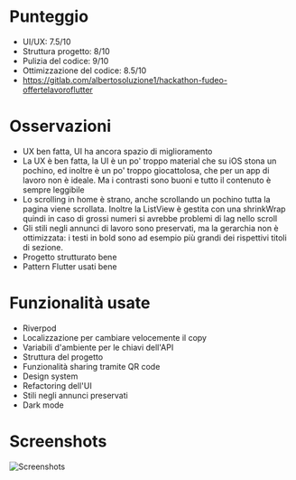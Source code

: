 # Punteggio

-   UI/UX: 7.5/10
-   Struttura progetto: 8/10
-   Pulizia del codice: 9/10
-   Ottimizzazione del codice: 8.5/10
-   https://gitlab.com/albertosoluzione1/hackathon-fudeo-offertelavoroflutter

# Osservazioni

-   UX ben fatta, UI ha ancora spazio di miglioramento
-   La UX è ben fatta, la UI è un po' troppo material che su iOS stona un pochino, ed inoltre è un po' troppo giocattolosa, che per un app di lavoro non è ideale. Ma i contrasti sono buoni e tutto il contenuto è sempre leggibile
-   Lo scrolling in home è strano, anche scrollando un pochino tutta la pagina viene scrollata. Inoltre la ListView è gestita con una shrinkWrap quindi in caso di grossi numeri si avrebbe problemi di lag nello scroll
-   Gli stili negli annunci di lavoro sono preservati, ma la gerarchia non è ottimizzata: i testi in bold sono ad esempio più grandi dei rispettivi titoli di sezione.
-   Progetto strutturato bene
-   Pattern Flutter usati bene

# Funzionalità usate

-   Riverpod
-   Localizzazione per cambiare velocemente il copy
-   Variabili d'ambiente per le chiavi dell'API
-   Struttura del progetto
-   Funzionalità sharing tramite QR code
-   Design system
-   Refactoring dell'UI
-   Stili negli annunci preservati
-   Dark mode

# Screenshots

![Screenshots](./screenshot.jpg)
